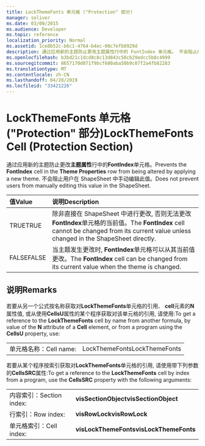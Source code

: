 ```yaml
---
title: LockThemeFonts 单元格 ("Protection" 部分)
manager: soliver
ms.date: 03/09/2015
ms.audience: Developer
ms.topic: reference
localization_priority: Normal
ms.assetid: 1ce8b52c-b6c1-4764-b4ec-00c7efb8929d
description: 通过应用新的主题防止更改主题属性行中的 FontIndex 单元格。 不会阻止用户在 ShapeSheet 中手动编辑此值。
ms.openlocfilehash: b3bd21c1dcd8c8c13d843c50cb29edcc5b8c4999
ms.sourcegitcommit: 8657170d071f9bcf680aba50b9c07f2a4fb82283
ms.translationtype: MT
ms.contentlocale: zh-CN
ms.lasthandoff: 04/28/2019
ms.locfileid: "33421226"
---
```

# <a name="lockthemefonts-cell-protection-section"></a><span data-ttu-id="048e7-104">LockThemeFonts 单元格 ("Protection" 部分)</span><span class="sxs-lookup"><span data-stu-id="048e7-104">LockThemeFonts Cell (Protection Section)</span></span>

<span data-ttu-id="048e7-105">通过应用新的主题防止更改**主题属性**行中的**FontIndex**单元格。</span><span class="sxs-lookup"><span data-stu-id="048e7-105">Prevents the **FontIndex** cell in the **Theme Properties** row from being altered by applying a new theme.</span></span> <span data-ttu-id="048e7-106">不会阻止用户在 ShapeSheet 中手动编辑此值。</span><span class="sxs-lookup"><span data-stu-id="048e7-106">Does not prevent users from manually editing this value in the ShapeSheet.</span></span> 
  
|<span data-ttu-id="048e7-107">**值**</span><span class="sxs-lookup"><span data-stu-id="048e7-107">**Value**</span></span>|<span data-ttu-id="048e7-108">**说明**</span><span class="sxs-lookup"><span data-stu-id="048e7-108">**Description**</span></span>|
|:-----|:-----|
|<span data-ttu-id="048e7-109">TRUE</span><span class="sxs-lookup"><span data-stu-id="048e7-109">TRUE</span></span>  <br/> |<span data-ttu-id="048e7-110">除非直接在 ShapeSheet 中进行更改, 否则无法更改**FontIndex**单元格的当前值。</span><span class="sxs-lookup"><span data-stu-id="048e7-110">The **FontIndex** cell cannot be changed from its current value unless changed in the ShapeSheet directly.</span></span>  <br/> |
|<span data-ttu-id="048e7-111">FALSE</span><span class="sxs-lookup"><span data-stu-id="048e7-111">FALSE</span></span>  <br/> |<span data-ttu-id="048e7-112">当主题发生更改时, **FontIndex**单元格可以从其当前值更改。</span><span class="sxs-lookup"><span data-stu-id="048e7-112">The **FontIndex** cell can be changed from its current value when the theme is changed.</span></span>  <br/> |
   
## <a name="remarks"></a><span data-ttu-id="048e7-113">说明</span><span class="sxs-lookup"><span data-stu-id="048e7-113">Remarks</span></span>

<span data-ttu-id="048e7-114">若要从另一个公式按名称获取对**LockThemeFonts**单元格的引用、 **cell**元素的**N**属性值, 或从使用**CellsU**属性的某个程序获取对该单元格的引用, 请使用:</span><span class="sxs-lookup"><span data-stu-id="048e7-114">To get a reference to the **LockThemeFonts** cell by name from another formula, by value of the **N** attribute of a **Cell** element, or from a program using the **CellsU** property, use:</span></span> 
  
|||
|:-----|:-----|
| <span data-ttu-id="048e7-115">单元格名称：</span><span class="sxs-lookup"><span data-stu-id="048e7-115">Cell name:</span></span>  <br/> | <span data-ttu-id="048e7-116">LockThemeFonts</span><span class="sxs-lookup"><span data-stu-id="048e7-116">LockThemeFonts</span></span>  <br/> |
   
<span data-ttu-id="048e7-117">若要从某个程序按索引获取对**LockThemeFonts**单元格的引用, 请使用带下列参数的**CellsSRC**属性:</span><span class="sxs-lookup"><span data-stu-id="048e7-117">To get a reference to the **LockThemeFonts** cell by index from a program, use the **CellsSRC** property with the following arguments:</span></span> 
  
|||
|:-----|:-----|
| <span data-ttu-id="048e7-118">内容索引：</span><span class="sxs-lookup"><span data-stu-id="048e7-118">Section index:</span></span>  <br/> |<span data-ttu-id="048e7-119">**visSectionObject**</span><span class="sxs-lookup"><span data-stu-id="048e7-119">**visSectionObject**</span></span> <br/> |
| <span data-ttu-id="048e7-120">行索引：</span><span class="sxs-lookup"><span data-stu-id="048e7-120">Row index:</span></span>  <br/> |<span data-ttu-id="048e7-121">**visRowLock**</span><span class="sxs-lookup"><span data-stu-id="048e7-121">**visRowLock**</span></span> <br/> |
| <span data-ttu-id="048e7-122">单元格索引：</span><span class="sxs-lookup"><span data-stu-id="048e7-122">Cell index:</span></span>  <br/> |<span data-ttu-id="048e7-123">**visLockThemeFonts**</span><span class="sxs-lookup"><span data-stu-id="048e7-123">**visLockThemeFonts**</span></span> <br/> |
   

